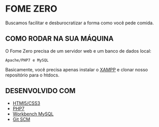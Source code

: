 # FOME ZERO

Buscamos facilitar e desburocratizar a forma como você pede comida.

## COMO RODAR NA SUA MÁQUINA

O Fome Zero precisa de um servidor web e um banco de dados local:

```
Apache/PHP7 e MySQL
```

Basicamente, você precisa apenas instalar o [XAMPP](https://www.apachefriends.org/xampp-files/7.3.1/xampp-win32-7.3.1-0-VC15-installer.exe) e clonar nosso repositório para o htdocs.

## DESENVOLVIDO COM

* [HTMl5/CSS3](https://www.w3schools.com/)
* [PHP7](https://secure.php.net/manual/en/)
* [Workbench MySQL](https://www.mysql.com/products/workbench/)
* [Git SCM](https://git-scm.com/)